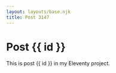 ```yaml
---
layout: layouts/base.njk
title: Post 3147
---
```


# Post {{ id }}

This is post {{ id }} in my Eleventy project.
